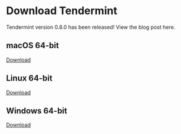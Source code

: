 # Download Tendermint
Tendermint version 0.8.0 has been released! View the blog post here.

## macOS 64-bit

[Download](https://s3-us-west-2.amazonaws.com/tendermint/0.8.0/tendermint_darwin_amd64.zip)

## Linux 64-bit

[Download](https://s3-us-west-2.amazonaws.com/tendermint/0.8.0/tendermint_linux_amd64.zip)

## Windows 64-bit

[Download](https://s3-us-west-2.amazonaws.com/tendermint/0.8.0/tendermint_windows_amd64.zip)
